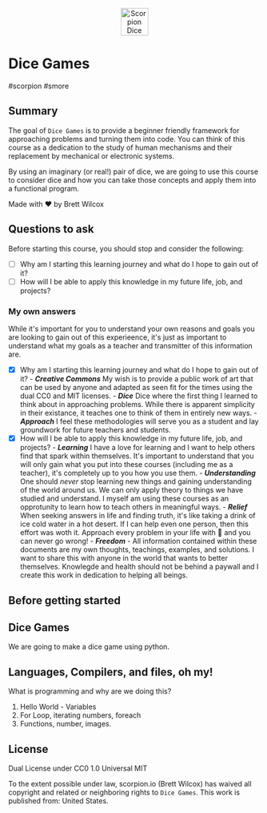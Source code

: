 <p align="center"><img src="https://raw.githubusercontent.com/scorpion/dicegames/docs/images/logo.svg" alt="Scorpion Dice Games Logo" height="55px"/></p>

# Dice Games

#scorpion #smore

## Summary

The goal of `Dice Games` is to provide a beginner friendly framework for approaching problems and turning them into code. You can think of this course as a dedication to the study of human mechanisms and their replacement by mechanical or electronic systems.

By using an imaginary (or real!) pair of dice, we are going to use this course to consider dice and how you can take those concepts and apply them into a functional program.

Made with ❤️ by Brett Wilcox

## Questions to ask

Before starting this course, you should stop and consider the following:

- [ ] Why am I starting this learning journey and what do I hope to gain out of it?
- [ ] How will I be able to apply this knowledge in my future life, job, and projects?

### My own answers

While it's important for you to understand your own reasons and goals you are looking to gain out of this experieence, it's just as important to understand what my goals as a teacher and transmitter of this information are.

- [x] Why am I starting this learning journey and what do I hope to gain out of it? - **_Creative Commons_** My wish is to provide a public work of art that can be used by anyone and adapted as seen fit for the times using the dual CC0 and MIT licenses. - **_Dice_** Dice where the first thing I learned to think about in approaching problems. While there is apparent simplicity in their existance, it teaches one to think of them in entirely new ways. - **_Approach_** I feel these methodologies will serve you as a student and lay groundwork for future teachers and students.
- [x] How will I be able to apply this knowledge in my future life, job, and projects? - **_Learning_** I have a love for learning and I want to help others find that spark within themselves. It's important to understand that you will only gain what you put into these courses (including me as a teacher), it's completely up to you how you use them. - **_Understanding_** One should _never_ stop learning new things and gaining understanding of the world around us. We can only apply theory to things we have studied and understand. I myself am using these courses as an opprotunity to learn how to teach others in meaningful ways. - **_Relief_** When seeking answers in life and finding truth, it's like taking a drink of ice cold water in a hot desert. If I can help even one person, then this effort was woth it. Approach every problem in your life with 💜 and you can never go wrong! - **_Freedom_** - All information contained within these documents are my own thoughts, teachings, examples, and solutions. I want to share this with anyone in the world that wants to better themselves. Knowlegde and health should not be behind a paywall and I create this work in dedication to helping all beings.

## Before getting started

## Dice Games

We are going to make a dice game using python.

## Languages, Compilers, and files, oh my!

What is programming and why are we doing this?

1. Hello World - Variables
2. For Loop, iterating numbers, foreach
3. Functions, number, images.

## License

Dual License under
CC0 1.0 Universal
MIT

To the extent possible under law, scorpion.io (Brett Wilcox) has waived all copyright and related or neighboring rights to `Dice Games`. This work is published from: United States.
